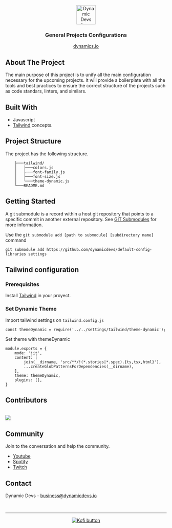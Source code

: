 <br>
<div align="center">
<a href="https://www.dynamicdevs.io/">
<img src="https://assets.dynamicdevs.io/engineering/dd-logo-regular.svg" alt="Dynamic Devs logo" height="60"/>
</a>
<br>
<h3> General Projects Configurations </h3> 
<p align="center">
<a href="https://www.dynamicdevs.io/">dynamics.io</a>
</p>
</div>


## About The Project

The main purpose of this project is to unify all the main configuration necessary for the upcoming projects. It will provide a boilerplate with all the tools and best practices to ensure the correct structure of the projects such as code standars, linters, and similars.

## Built With

- Javascript
- [Tailwind][tailwind] concepts. 

## Project Structure

The project has the following structure.

```
	├───tailwind/
	│   ├───colors.js
	│   ├───font-family.js
	│   ├───font-size.js
	│   └───theme-dynamic.js
	└───README.md
```

## Getting Started

A git submodule is a record within a host git repository that points to a specific commit in another external repository. See [GIT Submodules][submodules] for more information.

Use the `git submodule add [path to submodule] [subdirectory name]` command

    git submodule add https://github.com/dynamicdevs/default-config-libraries settings

## Tailwind configuration


### Prerequisites 

Install [Tailwind][tailwind-install] in your proyect.

### Set Dynamic Theme

Import tailwind settings on `tailwind.config.js`

	const themeDynamic = require('../../settings/tailwind/theme-dynamic');

Set theme with themeDynamic

	module.exports = {
		mode: 'jit',
		content: [
			join(__dirname, 'src/**/!(*.stories|*.spec).{ts,tsx,html}'),
			...createGlobPatternsForDependencies(__dirname),
		],
		theme: themeDynamic,
		plugins: [],
	}

## Contributors

<br>

<a href="https://github.com/dynamicdevs/default-config-libraries/graphs/contributors">
  <img src="https://contrib.rocks/image?repo=dynamicdevs/default-config-libraries" />
</a>

## Community

Join to the conversation and help the community.

- [Youtube][youtube]
- [Spotity][spotify]
- [Twitch][twitch]

## Contact

Dynamic Devs - business@dynamicdevs.io

<br>

***

<p align="center">
<a href="https://ko-fi.com/D1D6C947W">
<img src="https://ko-fi.com/img/githubbutton_sm.svg" alt="Kofi button"/>
</a>
</p>

[tailwind-install]:https://tailwindcss.com/docs/installation
[tailwind]:https://tailwindcss.com/
[submodules]:https://git-scm.com/book/en/v2/Git-Tools-Submodules
[kofi]:https://ko-fi.com/D1D6C947W
[dynamicdevs]:https://www.dynamicdevs.io/
[youtube]: https://www.youtube.com/channel/UCD2cpIbELBfK_-9p8PoCGWg
[spotify]: https://open.spotify.com/show/4fvKHii2mWHkX8mz28klz8?si=d95553238ea04ec4
[twitch]: https://www.twitch.tv/dynamicdevs